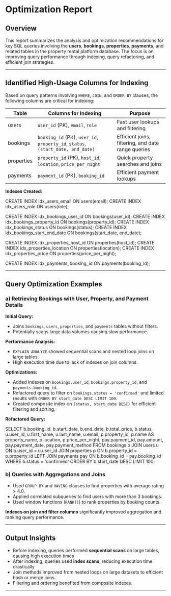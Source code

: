 # Optimization Report

## Overview

This report summarizes the analysis and optimization recommendations for key SQL queries involving the **users**, 
**bookings**, **properties**, **payments**, and related tables in the property rental platform database. 
The focus is on improving query performance through indexing, query refactoring, and efficient join strategies.

---

## Identified High-Usage Columns for Indexing

Based on query patterns involving `WHERE`, `JOIN`, and `ORDER BY` clauses, the following columns are critical for indexing:

| Table      | Columns for Indexing                       | Purpose                             |
|------------|-------------------------------------------|-----------------------------------|
| users      | `user_id` (PK), `email`, `role`           | Fast user lookups and filtering   |
| bookings   | `booking_id` (PK), `user_id`, `property_id`, `status`, `(start_date, end_date)` | Efficient joins, filtering, and date range queries |
| properties | `property_id` (PK), `host_id`, `location`, `price_per_night` | Quick property searches and joins |
| payments   | `payment_id` (PK), `booking_id`            | Efficient payment lookups          |

**Indexes Created:**

CREATE INDEX idx_users_email ON users(email);
CREATE INDEX idx_users_role ON users(role);

CREATE INDEX idx_bookings_user_id ON bookings(user_id);
CREATE INDEX idx_bookings_property_id ON bookings(property_id);
CREATE INDEX idx_bookings_status ON bookings(status);
CREATE INDEX idx_bookings_start_end_date ON bookings(start_date, end_date);

CREATE INDEX idx_properties_host_id ON properties(host_id);
CREATE INDEX idx_properties_location ON properties(location);
CREATE INDEX idx_properties_price ON properties(price_per_night);

CREATE INDEX idx_payments_booking_id ON payments(booking_id);


---

## Query Optimization Examples

### a) Retrieving Bookings with User, Property, and Payment Details

**Initial Query:**

- Joins `bookings`, `users`, `properties`, and `payments` tables without filters.
- Potentially scans large data volumes causing slow performance.

**Performance Analysis:**

- `EXPLAIN ANALYZE` showed sequential scans and nested loop joins on large tables.
- High execution time due to lack of indexes on join columns.

**Optimizations:**

- Added indexes on `bookings.user_id`, `bookings.property_id`, and `payments.booking_id`.
- Refactored query to filter on `bookings.status = 'confirmed'` and limited results with `ORDER BY start_date DESC LIMIT 100`.
- Created composite index on `(status, start_date DESC)` for efficient filtering and sorting.

**Refactored Query:**

SELECT
b.booking_id, b.start_date, b.end_date, b.total_price, b.status,
u.user_id, u.first_name, u.last_name, u.email,
p.property_id, p.name AS property_name, p.location, p.price_per_night,
pay.payment_id, pay.amount, pay.payment_date, pay.payment_method
FROM bookings b
JOIN users u ON b.user_id = u.user_id
JOIN properties p ON b.property_id = p.property_id
LEFT JOIN payments pay ON b.booking_id = pay.booking_id
WHERE b.status = 'confirmed'
ORDER BY b.start_date DESC
LIMIT 100;


### b) Queries with Aggregations and Joins

- Used `GROUP BY` and `HAVING` clauses to find properties with average rating > 4.0.
- Applied correlated subqueries to find users with more than 3 bookings.
- Used window functions (`RANK()`) to rank properties by booking counts.

**Indexes on join and filter columns** significantly improved aggregation and ranking query performance.

---

## Output Insights

- Before indexing, queries performed **sequential scans** on large tables, causing high execution times
- After indexing, queries used **index scans**, reducing execution time drastically
- Join methods improved from nested loops on large datasets to efficient hash or merge joins.
- Filtering and ordering benefited from composite indexes.

---
